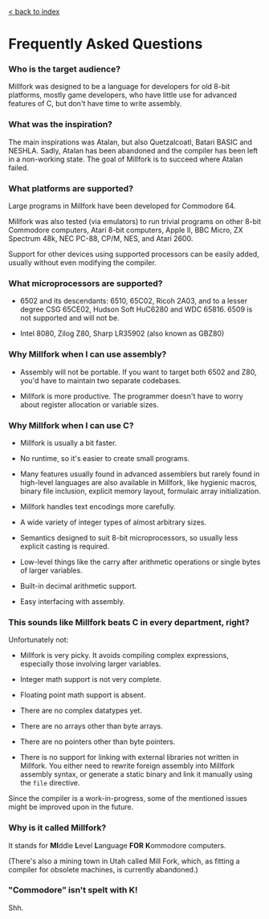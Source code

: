 [< back to index](index.md)

# Frequently Asked Questions

### Who is the target audience?

Millfork was designed to be a language for developers for old 8-bit platforms,
mostly game developers, who have little use for advanced features of C, but don't have time to write assembly.

### What was the inspiration?

The main inspirations was Atalan, but also Quetzalcoatl, Batari BASIC and NESHLA.
Sadly, Atalan has been abandoned and the compiler has been left in a non-working state.
The goal of Millfork is to succeed where Atalan failed. 

### What platforms are supported?

Large programs in Millfork have been developed for Commodore 64.

Millfork was also tested (via emulators) to run trivial programs on other 8-bit Commodore computers, 
Atari 8-bit computers, Apple II, BBC Micro, ZX Spectrum 48k, NEC PC-88, CP/M, NES, and Atari 2600.

Support for other devices using supported processors can be easily added, usually without even modifying the compiler.

### What microprocessors are supported?

* 6502 and its descendants: 6510, 65C02, Ricoh 2A03, and to a lesser degree CSG 65CE02, Hudson Soft HuC6280 and WDC 65816. 6509 is not supported and will not be.

* Intel 8080, Zilog Z80, Sharp LR35902 (also known as GBZ80)

### Why Millfork when I can use assembly?

* Assembly will not be portable. If you want to target both 6502 and Z80, you'd have to maintain two separate codebases.

* Millfork is more productive. The programmer doesn't have to worry about register allocation or variable sizes.

### Why Millfork when I can use C?

* Millfork is usually a bit faster.

* No runtime, so it's easier to create small programs.

* Many features usually found in advanced assemblers but rarely found in high-level languages are also available in Millfork,
like hygienic macros, binary file inclusion, explicit memory layout, formulaic array initialization.

* Millfork handles text encodings more carefully.

* A wide variety of integer types of almost arbitrary sizes.

* Semantics designed to suit 8-bit microprocessors, so usually less explicit casting is required.

* Low-level things like the carry after arithmetic operations or single bytes of larger variables.

* Built-in decimal arithmetic support.

* Easy interfacing with assembly.

### This sounds like Millfork beats C in every department, right?

Unfortunately not:

* Millfork is very picky. It avoids compiling complex expressions, especially those involving larger variables.

* Integer math support is not very complete.

* Floating point math support is absent.

* There are no complex datatypes yet.

* There are no arrays other than byte arrays.

* There are no pointers other than byte pointers.

* There is no support for linking with external libraries not written in Millfork.
You either need to rewrite foreign assembly into Millfork assembly syntax,
or generate a static binary and link it manually using the `file` directive.

Since the compiler is a work-in-progress, some of the mentioned issues might be improved upon in the future.

### Why is it called Millfork?

It stands for **MI**ddle **L**evel **L**anguage **FOR** **K**ommodore computers.

(There's also a mining town in Utah called Mill Fork, which, as fitting a compiler for obsolete machines, is currently abandoned.) 

### ‟Commodore” isn't spelt with K!

Shh.

